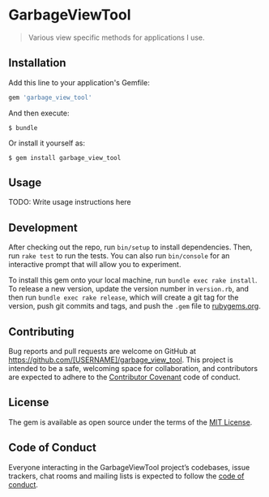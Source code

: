 # GarbageViewTool

> Various view specific methods for applications I use.

## Installation

Add this line to your application's Gemfile:

```ruby
gem 'garbage_view_tool'
```

And then execute:

    $ bundle

Or install it yourself as:

    $ gem install garbage_view_tool

## Usage

TODO: Write usage instructions here

## Development

After checking out the repo, run `bin/setup` to install dependencies. Then, run `rake test` to run the tests. You can also run `bin/console` for an interactive prompt that will allow you to experiment.

To install this gem onto your local machine, run `bundle exec rake install`. To release a new version, update the version number in `version.rb`, and then run `bundle exec rake release`, which will create a git tag for the version, push git commits and tags, and push the `.gem` file to [rubygems.org](https://rubygems.org).

## Contributing

Bug reports and pull requests are welcome on GitHub at https://github.com/[USERNAME]/garbage_view_tool. This project is intended to be a safe, welcoming space for collaboration, and contributors are expected to adhere to the [Contributor Covenant](http://contributor-covenant.org) code of conduct.

## License

The gem is available as open source under the terms of the [MIT License](https://opensource.org/licenses/MIT).

## Code of Conduct

Everyone interacting in the GarbageViewTool project’s codebases, issue trackers, chat rooms and mailing lists is expected to follow the [code of conduct](https://github.com/[USERNAME]/garbage_view_tool/blob/master/CODE_OF_CONDUCT.md).
